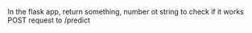 In the flask app, return something, number ot string to check if it works
POST request  to /predict 
